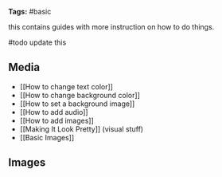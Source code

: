 
**Tags:** #basic 

this contains guides with more instruction on how to do things. 

#todo update this

## Media

- [[How to change text color]]
- [[How to change background color]]
- [[How to set a background image]]
- [[How to add audio]]
- [[How to add images]]
- [[Making It Look Pretty]] (visual stuff)
- [[Basic Images]]


## Images

